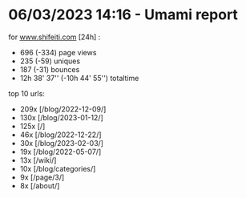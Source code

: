 # 06/03/2023 14:16 - Umami report
for www.shifeiti.com [24h] :

 - 696 (-334) page views
 - 235 (-59) uniques
 - 187 (-31) bounces
 - 12h 38' 37'' (-10h 44' 55'') totaltime


top 10 urls:
 - 209x [/blog/2022-12-09/]
 - 130x [/blog/2023-01-12/]
 - 125x [/]
 - 46x [/blog/2022-12-22/]
 - 30x [/blog/2023-02-03/]
 - 19x [/blog/2022-05-07/]
 - 13x [/wiki/]
 - 10x [/blog/categories/]
 - 9x [/page/3/]
 - 8x [/about/]


